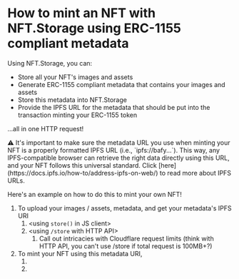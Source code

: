 # How to mint an NFT with NFT.Storage using ERC-1155 compliant metadata

Using NFT.Storage, you can: 

- Store all your NFT's images and assets
- Generate ERC-1155 compliant metadata that contains your images and assets
- Store this metadata into NFT.Storage
- Provide the IPFS URL for the metadata that should be put into the transaction minting your ERC-1155 token

...all in one HTTP request!

<aside>
⚠️ It's important to make sure the metadata URL you use when minting your NFT is a properly formatted IPFS URL (i.e., `ipfs://bafy...`). This way, any IPFS-compatible browser can retrieve the right data directly using this URL, and your NFT follows this universal standard. Click [here](https://docs.ipfs.io/how-to/address-ipfs-on-web/) to read more about IPFS URLs.
</aside>

Here's an example on how to do this to mint your own NFT!



1. To upload your images / assets, metadata, and get your metadata's IPFS URI
    1. <using `store()` in JS client>
    2. <using `/store` with HTTP API>
        1. Call out intricacies with Cloudflare request limits (think with HTTP API, you can't use /store if total request is 100MB+?)
2. To mint your NFT using this metadata URI,
    1. <using hardhat or similar>
    2. <using something like opensea>

